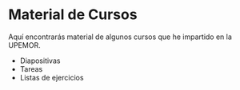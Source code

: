 # Material de Cursos

Aquí encontrarás material de algunos cursos que he impartido en la UPEMOR.

- Diapositivas
- Tareas
- Listas de ejercicios


